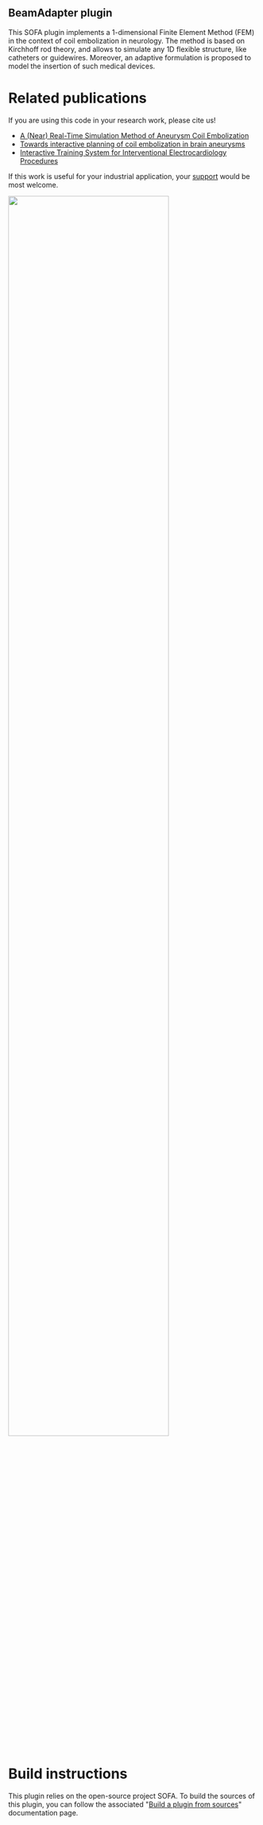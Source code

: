 BeamAdapter plugin
------------------

This SOFA plugin implements a 1-dimensional Finite Element Method (FEM) in the context of coil embolization in neurology. The method is based on Kirchhoff rod theory, and allows to simulate any 1D flexible structure, like catheters or guidewires. Moreover, an adaptive formulation is proposed to model the insertion of such medical devices.



# Related publications

If you are using this code in your research work, please cite us!

- [A (Near) Real-Time Simulation Method of Aneurysm Coil Embolization](https://hal.inria.fr/hal-00736865/en)
- [Towards interactive planning of coil embolization in brain aneurysms](https://hal.inria.fr/inria-00430867/en)
- [Interactive Training System for Interventional Electrocardiology Procedures](https://hal.inria.fr/hal-01338346/en)

If this work is useful for your industrial application, your [support](https://www.sofa-framework.org/consortium/support-us/) would be most welcome.


<img align="center" width="80%" height="auto" src="https://www.sofa-framework.org/wp-content/uploads/2016/08/coils.jpg">

# Build instructions

This plugin relies on the open-source project SOFA. To build the sources of this plugin, you can follow the associated "[Build a plugin from sources](https://www.sofa-framework.org/community/doc/plugins/build-a-plugin-from-sources/)" documentation page.